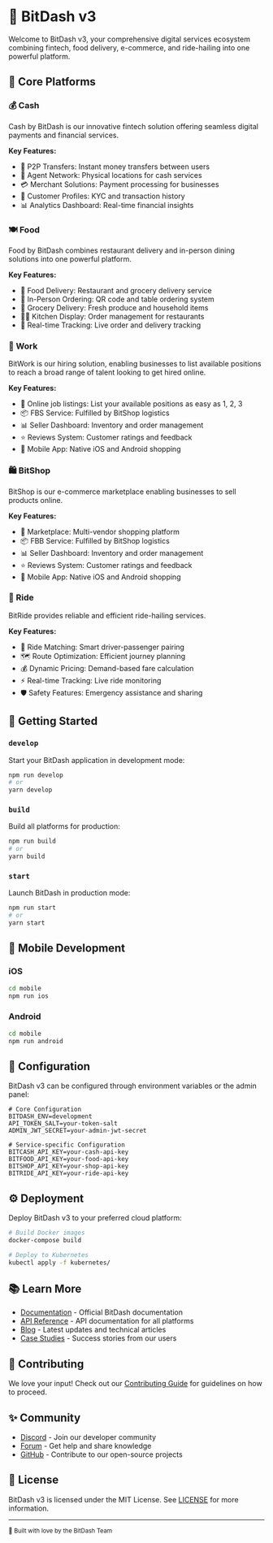 # 🎯 BitDash v3

Welcome to BitDash v3, your comprehensive digital services ecosystem combining fintech, food delivery, e-commerce, and ride-hailing into one powerful platform.

## 🌟 Core Platforms

### 💰 Cash

Cash by BitDash is our innovative fintech solution offering seamless digital payments and financial services.

**Key Features:**
- 🔄 P2P Transfers: Instant money transfers between users
- 🏪 Agent Network: Physical locations for cash services
- 💳 Merchant Solutions: Payment processing for businesses
- 👥 Customer Profiles: KYC and transaction history
- 📊 Analytics Dashboard: Real-time financial insights

### 🍽️ Food

Food by BitDash combines restaurant delivery and in-person dining solutions into one powerful platform.

**Key Features:**
- 🚚 Food Delivery: Restaurant and grocery delivery service
- 🍴 In-Person Ordering: QR code and table ordering system
- 🏪 Grocery Delivery: Fresh produce and household items
- 👨‍🍳 Kitchen Display: Order management for restaurants
- 📍 Real-time Tracking: Live order and delivery tracking

### 💼 Work

BitWork is our hiring solution, enabling businesses to list available positions to reach a broad range of talent looking to get hired online.

**Key Features:**
- 🏪 Online job listings: List your available positions as easy as 1, 2, 3
- 📦 FBS Service: Fulfilled by BitShop logistics
- 📊 Seller Dashboard: Inventory and order management
- ⭐ Reviews System: Customer ratings and feedback
- 📱 Mobile App: Native iOS and Android shopping

### 🛍️ BitShop

BitShop is our e-commerce marketplace enabling businesses to sell products online.

**Key Features:**
- 🏪 Marketplace: Multi-vendor shopping platform
- 📦 FBB Service: Fulfilled by BitShop logistics
- 📊 Seller Dashboard: Inventory and order management
- ⭐ Reviews System: Customer ratings and feedback
- 📱 Mobile App: Native iOS and Android shopping

### 🚗 Ride

BitRide provides reliable and efficient ride-hailing services.

**Key Features:**
- 🚖 Ride Matching: Smart driver-passenger pairing
- 🗺️ Route Optimization: Efficient journey planning
- 💰 Dynamic Pricing: Demand-based fare calculation
- ⚡ Real-time Tracking: Live ride monitoring
- 🛡️ Safety Features: Emergency assistance and sharing

## 🚀 Getting Started

### `develop`

Start your BitDash application in development mode:

```bash
npm run develop
# or
yarn develop
```

### `build`

Build all platforms for production:

```bash
npm run build
# or
yarn build
```

### `start`

Launch BitDash in production mode:

```bash
npm run start
# or
yarn start
```

## 📱 Mobile Development

### iOS

```bash
cd mobile
npm run ios
```

### Android

```bash
cd mobile
npm run android
```

## 🔧 Configuration

BitDash v3 can be configured through environment variables or the admin panel:

```env
# Core Configuration
BITDASH_ENV=development
API_TOKEN_SALT=your-token-salt
ADMIN_JWT_SECRET=your-admin-jwt-secret

# Service-specific Configuration
BITCASH_API_KEY=your-cash-api-key
BITFOOD_API_KEY=your-food-api-key
BITSHOP_API_KEY=your-shop-api-key
BITRIDE_API_KEY=your-ride-api-key
```

## ⚙️ Deployment

Deploy BitDash v3 to your preferred cloud platform:

```bash
# Build Docker images
docker-compose build

# Deploy to Kubernetes
kubectl apply -f kubernetes/
```

## 📚 Learn More

- [Documentation](https://docs.bitdash.com) - Official BitDash documentation
- [API Reference](https://api.bitdash.com) - API documentation for all platforms
- [Blog](https://blog.bitdash.com) - Latest updates and technical articles
- [Case Studies](https://bitdash.com/cases) - Success stories from our users

## 🤝 Contributing

We love your input! Check out our [Contributing Guide](CONTRIBUTING.md) for guidelines on how to proceed.

## ✨ Community

- [Discord](https://discord.bitdash.com) - Join our developer community
- [Forum](https://forum.bitdash.com) - Get help and share knowledge
- [GitHub](https://github.com/bitdash) - Contribute to our open-source projects

## 📄 License

BitDash v3 is licensed under the MIT License. See [LICENSE](LICENSE.md) for more information.

---

<sub>🌟 Built with love by the BitDash Team</sub>